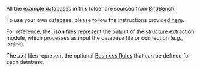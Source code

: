 All the [example databases](../README.md#example-datasets) in this folder are sourced from [BirdBench](https://bird-bench.github.io/).

To use your own database, please follow the instructions provided [here](../README.md#use-your-own-database).

For reference, the ***.json*** files represent the output of the structure extraction module, which processes as input the database file or connection (e.g., .sqlite).

The ***.txt*** files represent the optional [Business Rules](../README.md#business-rules-semantic-layer) that can be defined for each database.
